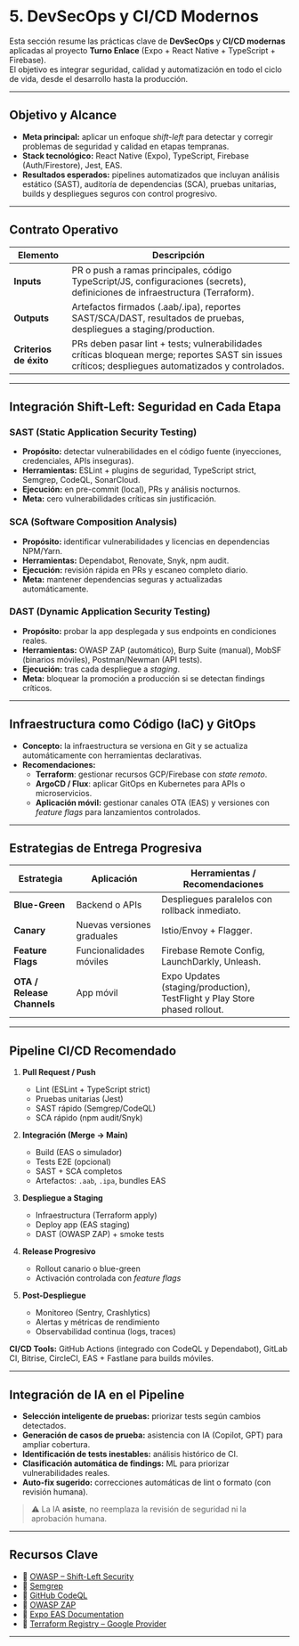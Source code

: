 # 5. DevSecOps y CI/CD Modernos

Esta sección resume las prácticas clave de **DevSecOps** y **CI/CD modernas** aplicadas al proyecto **Turno Enlace** (Expo + React Native + TypeScript + Firebase).  
El objetivo es integrar seguridad, calidad y automatización en todo el ciclo de vida, desde el desarrollo hasta la producción.

---

## Objetivo y Alcance

- **Meta principal:** aplicar un enfoque *shift-left* para detectar y corregir problemas de seguridad y calidad en etapas tempranas.  
- **Stack tecnológico:** React Native (Expo), TypeScript, Firebase (Auth/Firestore), Jest, EAS.  
- **Resultados esperados:** pipelines automatizados que incluyan análisis estático (SAST), auditoría de dependencias (SCA), pruebas unitarias, builds y despliegues seguros con control progresivo.

---

## Contrato Operativo

| **Elemento** | **Descripción** |
|---------------|----------------|
| **Inputs** | PR o push a ramas principales, código TypeScript/JS, configuraciones (secrets), definiciones de infraestructura (Terraform). |
| **Outputs** | Artefactos firmados (.aab/.ipa), reportes SAST/SCA/DAST, resultados de pruebas, despliegues a staging/production. |
| **Criterios de éxito** | PRs deben pasar lint + tests; vulnerabilidades críticas bloquean merge; reportes SAST sin issues críticos; despliegues automatizados y controlados. |

---

## Integración Shift-Left: Seguridad en Cada Etapa

### SAST (Static Application Security Testing)
- **Propósito:** detectar vulnerabilidades en el código fuente (inyecciones, credenciales, APIs inseguras).  
- **Herramientas:** ESLint + plugins de seguridad, TypeScript strict, Semgrep, CodeQL, SonarCloud.  
- **Ejecución:** en pre-commit (local), PRs y análisis nocturnos.  
- **Meta:** cero vulnerabilidades críticas sin justificación.

### SCA (Software Composition Analysis)
- **Propósito:** identificar vulnerabilidades y licencias en dependencias NPM/Yarn.  
- **Herramientas:** Dependabot, Renovate, Snyk, npm audit.  
- **Ejecución:** revisión rápida en PRs y escaneo completo diario.  
- **Meta:** mantener dependencias seguras y actualizadas automáticamente.

### DAST (Dynamic Application Security Testing)
- **Propósito:** probar la app desplegada y sus endpoints en condiciones reales.  
- **Herramientas:** OWASP ZAP (automático), Burp Suite (manual), MobSF (binarios móviles), Postman/Newman (API tests).  
- **Ejecución:** tras cada despliegue a *staging*.  
- **Meta:** bloquear la promoción a producción si se detectan findings críticos.

---

## Infraestructura como Código (IaC) y GitOps

- **Concepto:** la infraestructura se versiona en Git y se actualiza automáticamente con herramientas declarativas.  
- **Recomendaciones:**  
  - **Terraform**: gestionar recursos GCP/Firebase con *state remoto*.  
  - **ArgoCD / Flux**: aplicar GitOps en Kubernetes para APIs o microservicios.  
  - **Aplicación móvil:** gestionar canales OTA (EAS) y versiones con *feature flags* para lanzamientos controlados.

---

## Estrategias de Entrega Progresiva

| **Estrategia** | **Aplicación** | **Herramientas / Recomendaciones** |
|----------------|----------------|------------------------------------|
| **Blue-Green** | Backend o APIs | Despliegues paralelos con rollback inmediato. |
| **Canary** | Nuevas versiones graduales | Istio/Envoy + Flagger. |
| **Feature Flags** | Funcionalidades móviles | Firebase Remote Config, LaunchDarkly, Unleash. |
| **OTA / Release Channels** | App móvil | Expo Updates (staging/production), TestFlight y Play Store phased rollout. |

---

## Pipeline CI/CD Recomendado

1. **Pull Request / Push**
   - Lint (ESLint + TypeScript strict)
   - Pruebas unitarias (Jest)
   - SAST rápido (Semgrep/CodeQL)
   - SCA rápido (npm audit/Snyk)

2. **Integración (Merge → Main)**
   - Build (EAS o simulador)
   - Tests E2E (opcional)
   - SAST + SCA completos
   - Artefactos: `.aab`, `.ipa`, bundles EAS

3. **Despliegue a Staging**
   - Infraestructura (Terraform apply)
   - Deploy app (EAS staging)
   - DAST (OWASP ZAP) + smoke tests

4. **Release Progresivo**
   - Rollout canario o blue-green
   - Activación controlada con *feature flags*

5. **Post-Despliegue**
   - Monitoreo (Sentry, Crashlytics)
   - Alertas y métricas de rendimiento
   - Observabilidad continua (logs, traces)

**CI/CD Tools:** GitHub Actions (integrado con CodeQL y Dependabot), GitLab CI, Bitrise, CircleCI, EAS + Fastlane para builds móviles.

---

##  Integración de IA en el Pipeline

- **Selección inteligente de pruebas:** priorizar tests según cambios detectados.  
- **Generación de casos de prueba:** asistencia con IA (Copilot, GPT) para ampliar cobertura.  
- **Identificación de tests inestables:** análisis histórico de CI.  
- **Clasificación automática de findings:** ML para priorizar vulnerabilidades reales.  
- **Auto-fix sugerido:** correcciones automáticas de lint o formato (con revisión humana).

> ⚠️ La IA **asiste**, no reemplaza la revisión de seguridad ni la aprobación humana.

---



##  Recursos Clave

- 🔗 [OWASP – Shift-Left Security](https://owasp.org)  
- 🔗 [Semgrep](https://semgrep.dev)  
- 🔗 [GitHub CodeQL](https://securitylab.github.com/tools/codeql)  
- 🔗 [OWASP ZAP](https://www.zaproxy.org)  
- 🔗 [Expo EAS Documentation](https://docs.expo.dev/eas/)  
- 🔗 [Terraform Registry – Google Provider](https://registry.terraform.io/providers/hashicorp/google/latest/docs)  

---
